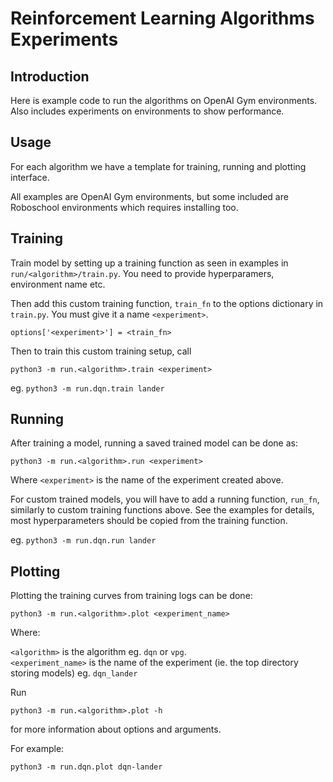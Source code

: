 # Reinforcement Learning Algorithms Experiments

## Introduction

Here is example code to run the algorithms on OpenAI Gym environments. Also
includes experiments on environments to show performance.

## Usage

For each algorithm we have a template for training, running and plotting interface.

All examples are OpenAI Gym environments, but some included are Roboschool environments
which requires installing too.

## Training

Train model by setting up a training function as seen in examples in `run/<algorithm>/train.py`. You need to 
provide hyperparamers, environment name etc.

Then add this custom training function, `train_fn` to the options dictionary in `train.py`. You must 
give it a name `<experiment>`.

```options['<experiment>'] = <train_fn>```  

Then to train this custom training setup, call

```python3 -m run.<algorithm>.train <experiment>```

eg. ```python3 -m run.dqn.train lander```

## Running

After training a model, running a saved trained model can be done as:

```python3 -m run.<algorithm>.run <experiment>```

Where `<experiment>` is the name of the experiment created above.

For custom trained models, you will have to add a running function, `run_fn`, similarly to custom training functions 
above. See the examples for details, most hyperparameters should be copied from the training function.

eg. ```python3 -m run.dqn.run lander```

## Plotting

Plotting the training curves from training logs can be done:

```python3 -m run.<algorithm>.plot <experiment_name>```

Where:
 
`<algorithm>` is the algorithm eg. `dqn` or `vpg`.<br/>
`<experiment_name>` is the name of the experiment (ie. the top directory storing models) eg. `dqn_lander`<br/>


Run 

```python3 -m run.<algorithm>.plot -h```

for more information about options and arguments.

For example:

```python3 -m run.dqn.plot dqn-lander```